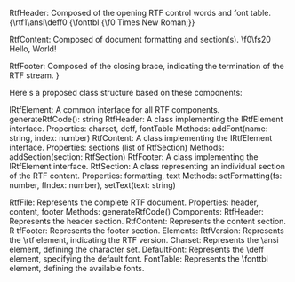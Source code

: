 RtfHeader: Composed of the opening RTF control words and font table.
{\rtf1\ansi\deff0 {\fonttbl {\f0 Times New Roman;}}

RtfContent: Composed of document formatting and section(s).
\f0\fs20 Hello, World!

RtfFooter: Composed of the closing brace, indicating the termination of the RTF stream.
}

Here's a proposed class structure based on these components:

IRtfElement: A common interface for all RTF components.
generateRtfCode(): string
RtfHeader: A class implementing the IRtfElement interface.
Properties: charset, deff, fontTable
Methods: addFont(name: string, index: number)
RtfContent: A class implementing the IRtfElement interface.
Properties: sections (list of RtfSection)
Methods: addSection(section: RtfSection)
RtfFooter: A class implementing the IRtfElement interface.
RtfSection: A class representing an individual section of the RTF content.
Properties: formatting, text
Methods: setFormatting(fs: number, fIndex: number), setText(text: string)

RtfFile: Represents the complete RTF document.
  Properties: header, content, footer
  Methods: generateRtfCode()
Components:
  RtfHeader: Represents the header section.
  RtfContent: Represents the content section.
R tfFooter: Represents the footer section.
Elements:
  RtfVersion: Represents the \rtf element, indicating the RTF version.
  Charset: Represents the \ansi element, defining the character set.
  DefaultFont: Represents the \deff element, specifying the default font.
  FontTable: Represents the \fonttbl element, defining the available fonts.
